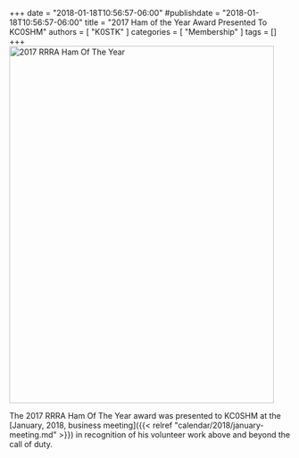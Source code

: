 +++
date = "2018-01-18T10:56:57-06:00"
#publishdate = "2018-01-18T10:56:57-06:00"
title = "2017 Ham of the Year Award Presented To KC0SHM"
authors = [ "K0STK" ]
categories = [ "Membership" ]
tags = []
+++
<a data-flickr-embed="true"
href="https://www.flickr.com/photos/rrra-fargo/25892247398/in/dateposted/"
title="2017 RRRA Ham Of The Year"><img src="https://farm5.staticflickr.com/4704/25892247398_34bd6a524f_z.jpg" width="474" height="640" alt="2017 RRRA Ham Of The Year"></a><script async src="//embedr.flickr.com/assets/client-code.js" charset="utf-8"></script>

The 2017 RRRA Ham Of The Year award was presented to KC0SHM at the
[January, 2018, business meeting]({{< relref
"calendar/2018/january-meeting.md" >}}) in recognition of his volunteer work
above and beyond the call of duty.
<!--more-->
